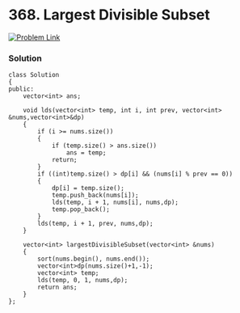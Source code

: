# 368. Largest Divisible Subset

[![Problem Link](../../assets/lc.svg)](https://leetcode.com/problems/largest-divisible-subset/description/)

### Solution
```
class Solution
{
public:
    vector<int> ans;

    void lds(vector<int> temp, int i, int prev, vector<int> &nums,vector<int>&dp)
    {
        if (i >= nums.size())
        {
            if (temp.size() > ans.size())
                ans = temp;
            return;
        }
        if ((int)temp.size() > dp[i] && (nums[i] % prev == 0))
        {
            dp[i] = temp.size();
            temp.push_back(nums[i]);
            lds(temp, i + 1, nums[i], nums,dp);
            temp.pop_back();
        }
        lds(temp, i + 1, prev, nums,dp);
    }

    vector<int> largestDivisibleSubset(vector<int> &nums)
    {
        sort(nums.begin(), nums.end());
        vector<int>dp(nums.size()+1,-1);
        vector<int> temp;
        lds(temp, 0, 1, nums,dp);
        return ans;
    }
};
```